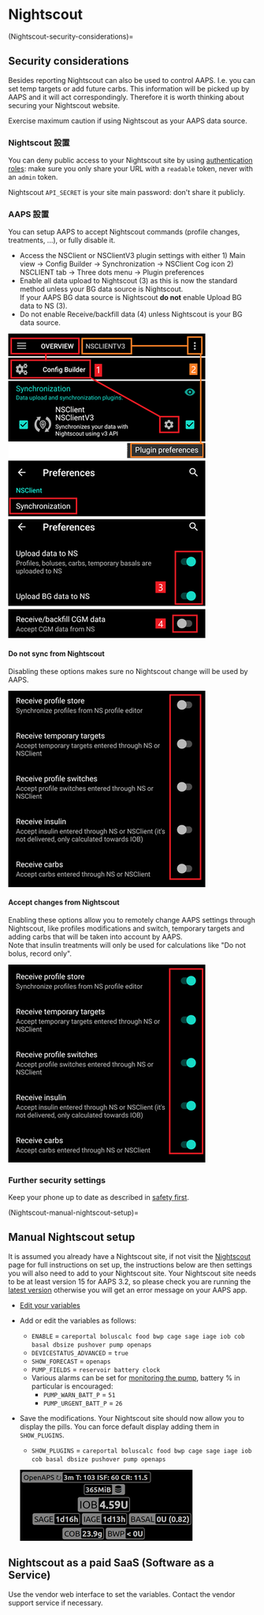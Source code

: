 # Nightscout

(Nightscout-security-considerations)=

## Security considerations

Besides reporting Nightscout can also be used to control AAPS. I.e. you can set temp targets or add future carbs. This information will be picked up by AAPS and it will act correspondingly. Therefore it is worth thinking about securing your Nightscout website.

Exercise maximum caution if using Nightscout as your AAPS data source.

### Nightscout 設置

You can deny public access to your Nightscout site by using [authentication roles](https://nightscout.github.io/nightscout/security): make sure you only share your URL with a `readable` token, never with an `admin` token.

Nightscout `API_SECRET` is your site main password: don't share it publicly.

### AAPS 設置

You can setup AAPS to accept Nightscout commands (profile changes, treatments, ...), or fully disable it.

* Access the NSClient or NSClientV3 plugin settings with either 1) Main view -> Config Builder -> Synchronization -> NSClient Cog icon 2) NSCLIENT tab -> Three dots menu -> Plugin preferences
* Enable all data upload to Nightscout (3) as this is now the standard method unless your BG data source is Nightscout.  
  If your AAPS BG data source is Nightscout **do not** enable Upload BG data to NS (3).
* Do not enable Receive/backfill data (4) unless Nightscout is your BG data source.

![Nightscout upload only](../images/NSsafety.png)

#### Do not sync from Nightscout

Disabling these options makes sure no Nightscout change will be used by AAPS.

![Nightscout upload only](../images/NSsafety2.png)

#### Accept changes from Nightscout

Enabling these options allow you to remotely change AAPS settings through Nightscout, like profiles modifications and switch, temporary targets and adding carbs that will be taken into account by AAPS.  
Note that insulin treatments will only be used for calculations like "Do not bolus, record only".

![Nightscout upload only](../images/NSsafety3.png)

### Further security settings

Keep your phone up to date as described in [safety first](../Getting-Started/Safety-first.md).

(Nightscout-manual-nightscout-setup)=

## Manual Nightscout setup

It is assumed you already have a Nightscout site, if not visit the [Nightscout](http://nightscout.github.io/nightscout/new_user/) page for full instructions on set up, the instructions below are then settings you will also need to add to your Nightscout site. Your Nightscout site needs to be at least version 15 for AAPS 3.2, so please check you are running the [latest version](https://nightscout.github.io/update/update/#updating-your-site-to-the-latest-version) otherwise you will get an error message on your AAPS app.

* [Edit your variables](https://nightscout.github.io/nightscout/setup_variables/#nightscout-configuration)

* Add or edit the variables as follows:
  
  * `ENABLE` = `careportal boluscalc food bwp cage sage iage iob cob basal dbsize pushover pump openaps`
  * `DEVICESTATUS_ADVANCED` = `true`
  * `SHOW_FORECAST` = `openaps`
  * `PUMP_FIELDS` = `reservoir battery clock`
  * Various alarms can be set for [monitoring the pump](https://github.com/nightscout/cgm-remote-monitor#pump-pump-monitoring), battery % in particular is encouraged: 
    * `PUMP_WARN_BATT_P` = `51`
    * `PUMP_URGENT_BATT_P` = `26` 

* Save the modifications. Your Nightscout site should now allow you to display the pills. You can force default display adding them in `SHOW_PLUGINS`.
  
  * `SHOW_PLUGINS` = `careportal boluscalc food bwp cage sage iage iob cob basal dbsize pushover pump openaps`
  
  ![Nightscout Pills](../images/nightscout1.png)

## Nightscout as a paid SaaS (Software as a Service)

Use the vendor web interface to set the variables. Contact the vendor support service if necessary.